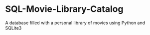 # SQL-Movie-Library-Catalog
A database filled with a personal library of movies using Python and SQLite3
